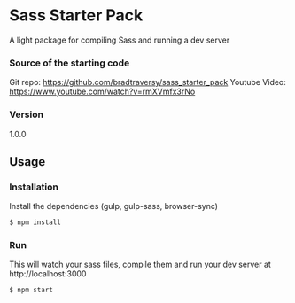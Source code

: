 # Sass Starter Pack

A light package for compiling Sass and running a dev server

### Source of the starting code ###
Git repo: https://github.com/bradtraversy/sass_starter_pack
Youtube Video: https://www.youtube.com/watch?v=rmXVmfx3rNo

### Version
1.0.0

## Usage


### Installation

Install the dependencies (gulp, gulp-sass, browser-sync)

```sh
$ npm install
```

### Run

This will watch your sass files, compile them and run your dev server at http://localhost:3000

```sh
$ npm start
```
